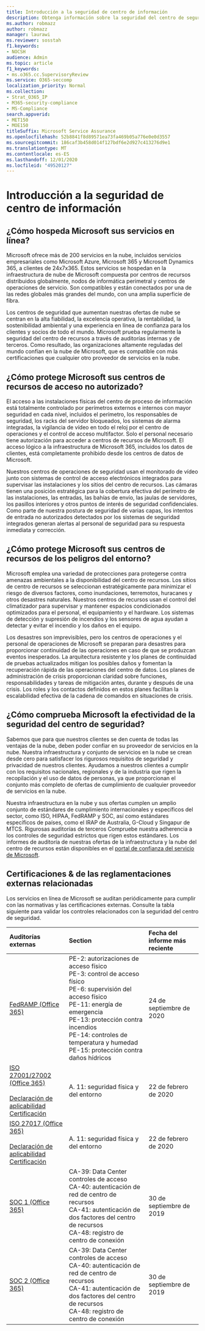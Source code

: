 ```yaml
---
title: Introducción a la seguridad de centro de información
description: Obtenga información sobre la seguridad del centro de seguridad en Microsoft 365
ms.author: robmazz
author: robmazz
manager: laurawi
ms.reviewer: sosstah
f1.keywords:
- NOCSH
audience: Admin
ms.topic: article
f1_keywords:
- ms.o365.cc.SupervisoryReview
ms.service: O365-seccomp
localization_priority: Normal
ms.collection:
- Strat_O365_IP
- M365-security-compliance
- MS-Compliance
search.appverid:
- MET150
- MOE150
titleSuffix: Microsoft Service Assurance
ms.openlocfilehash: 52b8841f8d89571ea73fa469b05a776e0e0d3557
ms.sourcegitcommit: 186caf3b458d014f127bdf6e2d927c413276d9e1
ms.translationtype: MT
ms.contentlocale: es-ES
ms.lasthandoff: 12/01/2020
ms.locfileid: "49520127"
---
```

# <a name="datacenter-security-overview"></a>Introducción a la seguridad de centro de información

## <a name="how-does-microsoft-host-its-online-services"></a>¿Cómo hospeda Microsoft sus servicios en línea?

Microsoft ofrece más de 200 servicios en la nube, incluidos servicios empresariales como Microsoft Azure, Microsoft 365 y Microsoft Dynamics 365, a clientes de 24x7x365. Estos servicios se hospedan en la infraestructura de nube de Microsoft compuesta por centros de recursos distribuidos globalmente, nodos de informática perimetral y centros de operaciones de servicio. Son compatibles y están conectados por una de las redes globales más grandes del mundo, con una amplia superficie de fibra.

Los centros de seguridad que aumentan nuestras ofertas de nube se centran en la alta fiabilidad, la excelencia operativa, la rentabilidad, la sostenibilidad ambiental y una experiencia en línea de confianza para los clientes y socios de todo el mundo. Microsoft prueba regularmente la seguridad del centro de recursos a través de auditorías internas y de terceros. Como resultado, las organizaciones altamente reguladas del mundo confían en la nube de Microsoft, que es compatible con más certificaciones que cualquier otro proveedor de servicios en la nube.

## <a name="how-does-microsoft-protect-its-datacenters-from-unauthorized-access"></a>¿Cómo protege Microsoft sus centros de recursos de acceso no autorizado?

El acceso a las instalaciones físicas del centro de proceso de información está totalmente controlado por perímetros externos e internos con mayor seguridad en cada nivel, incluidos el perímetro, los responsables de seguridad, los racks del servidor bloqueados, los sistemas de alarma integradas, la vigilancia de vídeo en todo el reloj por el centro de operaciones y el control de acceso multifactor. Solo el personal necesario tiene autorización para acceder a centros de recursos de Microsoft. El acceso lógico a la infraestructura de Microsoft 365, incluidos los datos de clientes, está completamente prohibido desde los centros de datos de Microsoft.

Nuestros centros de operaciones de seguridad usan el monitorado de vídeo junto con sistemas de control de acceso electrónicos integrados para supervisar las instalaciones y los sitios del centro de recursos. Las cámaras tienen una posición estratégica para la cobertura efectiva del perímetro de las instalaciones, las entradas, las bahías de envío, las jaulas de servidores, los pasillos interiores y otros puntos de interés de seguridad confidenciales. Como parte de nuestra postura de seguridad de varias capas, los intentos de entrada no autorizados detectados por los sistemas de seguridad integrados generan alertas al personal de seguridad para su respuesta inmediata y corrección.

## <a name="how-does-microsoft-protect-its-datacenters-from-environmental-hazards"></a>¿Cómo protege Microsoft sus centros de recursos de los peligros del entorno?

Microsoft emplea una variedad de protecciones para protegerse contra amenazas ambientales a la disponibilidad del centro de recursos. Los sitios de centro de recursos se seleccionan estratégicamente para minimizar el riesgo de diversos factores, como inundaciones, terremotos, huracanes y otros desastres naturales. Nuestros centros de recursos usan el control del climatizador para supervisar y mantener espacios condicionados optimizados para el personal, el equipamiento y el hardware. Los sistemas de detección y supresión de incendios y los sensores de agua ayudan a detectar y evitar el incendio y los daños en el equipo.

Los desastres son imprevisibles, pero los centros de operaciones y el personal de operaciones de Microsoft se preparan para desastres para proporcionar continuidad de las operaciones en caso de que se produzcan eventos inesperados. La arquitectura resistente y los planes de continuidad de pruebas actualizados mitigan los posibles daños y fomentan la recuperación rápida de las operaciones del centro de datos. Los planes de administración de crisis proporcionan claridad sobre funciones, responsabilidades y tareas de mitigación antes, durante y después de una crisis. Los roles y los contactos definidos en estos planes facilitan la escalabilidad efectiva de la cadena de comandos en situaciones de crisis.

## <a name="how-does-microsoft-verify-the-effectiveness-of-datacenter-security"></a>¿Cómo comprueba Microsoft la efectividad de la seguridad del centro de seguridad?

Sabemos que para que nuestros clientes se den cuenta de todas las ventajas de la nube, deben poder confiar en su proveedor de servicios en la nube. Nuestra infraestructura y conjunto de servicios en la nube se crean desde cero para satisfacer los rigurosos requisitos de seguridad y privacidad de nuestros clientes. Ayudamos a nuestros clientes a cumplir con los requisitos nacionales, regionales y de la industria que rigen la recopilación y el uso de datos de personas, ya que proporcionan el conjunto más completo de ofertas de cumplimiento de cualquier proveedor de servicios en la nube.

Nuestra infraestructura en la nube y sus ofertas cumplen un amplio conjunto de estándares de cumplimiento internacionales y específicos del sector, como ISO, HIPAA, FedRAMP y SOC, así como estándares específicos de países, como el IRAP de Australia, G-Cloud y Singapur de MTCS. Rigurosas auditorías de terceros Compruebe nuestra adherencia a los controles de seguridad estrictos que rigen estos estándares. Los informes de auditoría de nuestras ofertas de la infraestructura y la nube del centro de recursos están disponibles en el [portal de confianza del servicio de Microsoft](https://servicetrust.microsoft.com/).

## <a name="related-external-regulations--certifications"></a>Certificaciones & de las reglamentaciones externas relacionadas

Los servicios en línea de Microsoft se auditan periódicamente para cumplir con las normativas y las certificaciones externas. Consulte la tabla siguiente para validar los controles relacionados con la seguridad del centro de seguridad.

| **Auditorías externas** | **Section** | **Fecha del informe más reciente** |
|:--------------------|:------------|:-----------------------|  
| [FedRAMP (Office 365)](https://compliance.microsoft.com/compliancemanager) | PE-2: autorizaciones de acceso físico <br> PE-3: control de acceso físico <br> PE-6: supervisión del acceso físico <br> PE-11: energía de emergencia <br> PE-13: protección contra incendios <br> PE-14: controles de temperatura y humedad <br> PE-15: protección contra daños hídricos | 24 de septiembre de 2020 |
| [ISO 27001/27002 (Office 365)](https://servicetrust.microsoft.com/ViewPage/MSComplianceGuideV3?command=Download&downloadType=Document&downloadId=d7864d4f-e053-4cc4-a964-fa526d07c3be&tab=7027ead0-3d6b-11e9-b9e1-290b1eb4cdeb&docTab=7027ead0-3d6b-11e9-b9e1-290b1eb4cdeb_ISO_Reports) <br><br> [Declaración de aplicabilidad](https://servicetrust.microsoft.com/ViewPage/MSComplianceGuide?command=Download&downloadType=Document&downloadId=8ee1e46b-2ada-4e7b-bb7d-4c55a8cb6fcd&docTab=4ce99610-c9c0-11e7-8c2c-f908a777fa4d_ISO_Reports) <br> [Certificación](https://servicetrust.microsoft.com/ViewPage/MSComplianceGuideV3?command=Download&downloadType=Document&downloadId=1e84a14a-2468-45ac-9412-5e53250d57ec&tab=7027ead0-3d6b-11e9-b9e1-290b1eb4cdeb&docTab=7027ead0-3d6b-11e9-b9e1-290b1eb4cdeb_ISO_Reports) | A. 11: seguridad física y del entorno | 22 de febrero de 2020 |
| [ISO 27017 (Office 365)](https://servicetrust.microsoft.com/ViewPage/MSComplianceGuideV3?command=Download&downloadType=Document&downloadId=d7864d4f-e053-4cc4-a964-fa526d07c3be&tab=7027ead0-3d6b-11e9-b9e1-290b1eb4cdeb&docTab=7027ead0-3d6b-11e9-b9e1-290b1eb4cdeb_ISO_Reports) <br><br> [Declaración de aplicabilidad](https://servicetrust.microsoft.com/ViewPage/MSComplianceGuide?command=Download&downloadType=Document&downloadId=8ee1e46b-2ada-4e7b-bb7d-4c55a8cb6fcd&docTab=4ce99610-c9c0-11e7-8c2c-f908a777fa4d_ISO_Reports) <br> [Certificación](https://servicetrust.microsoft.com/ViewPage/MSComplianceGuideV3?command=Download&downloadType=Document&downloadId=70de0999-5451-43a3-9ef4-761e8fbfb1a3&tab=7027ead0-3d6b-11e9-b9e1-290b1eb4cdeb&docTab=7027ead0-3d6b-11e9-b9e1-290b1eb4cdeb_ISO_Reports) | A. 11: seguridad física y del entorno | 22 de febrero de 2020 |
| [SOC 1 (Office 365)](https://servicetrust.microsoft.com/ViewPage/MSComplianceGuideV3?command=Download&downloadType=Document&downloadId=b07c0f7b-6bd5-4544-8255-7a5f14bf914a&tab=7027ead0-3d6b-11e9-b9e1-290b1eb4cdeb&docTab=7027ead0-3d6b-11e9-b9e1-290b1eb4cdeb_SOC_/_SSAE_16_Reports) | CA-39: Data Center controles de acceso <br> CA-40: autenticación de red de centro de recursos <br> CA-41: autenticación de dos factores del centro de recursos <br> CA-48: registro de centro de conexión | 30 de septiembre de 2019 |
| [SOC 2 (Office 365)](https://servicetrust.microsoft.com/ViewPage/MSComplianceGuideV3?command=Download&downloadType=Document&downloadId=fa062990-e758-4ddc-ace3-7fb21a301d09&tab=7027ead0-3d6b-11e9-b9e1-290b1eb4cdeb&docTab=7027ead0-3d6b-11e9-b9e1-290b1eb4cdeb_SOC_/_SSAE_16_Rep-11e9-b9e1-290b1eb4cdeb_SOC_/_SSAE_16_Reports) | CA-39: Data Center controles de acceso <br> CA-40: autenticación de red de centro de recursos <br> CA-41: autenticación de dos factores del centro de recursos <br> CA-48: registro de centro de conexión | 30 de septiembre de 2019 |

